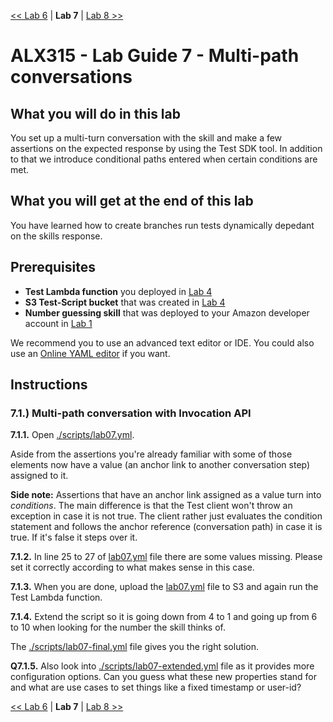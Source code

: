 [<< Lab 6](lab06.md) | **Lab 7** | [Lab 8 >>](lab08.md)

# ALX315 - Lab Guide 7 - Multi-path conversations

## **What you will do in this lab**
You set up a multi-turn conversation with the skill and make a few assertions on the expected response by using the Test SDK tool. In addition to that we introduce conditional paths entered when certain conditions are met.

## **What you will get at the end of this lab**
You have learned how to create branches run tests dynamically depedant on the skills response.

## **Prerequisites**
- **Test Lambda function** you deployed in [Lab 4](lab04.md)
- **S3 Test-Script bucket** that was created in [Lab 4](lab04.md)
- **Number guessing skill** that was deployed to your Amazon developer account in [Lab 1](lab01.md)

We recommend you to use an advanced text editor or IDE. You could also use an [Online YAML editor](https://codebeautify.org/yaml-validator) if you want.

## **Instructions**

### **7.1.) Multi-path conversation with Invocation API** 

**7.1.1.** Open [./scripts/lab07.yml](../scripts/lab07.yml). 

Aside from the assertions you're already familiar with some of those elements now have a value (an anchor link to another conversation step) assigned to it.

__Side note:__ Assertions that have an anchor link assigned as a value turn into _conditions_. The main difference is that the Test client won't throw an exception in case it is not true. The client rather just evaluates the condition statement and follows the anchor reference (conversation path) in case it is true. If it's false it steps over it.

**7.1.2.** In line 25 to 27 of [lab07.yml](../scripts/lab07.yml) file there are some values missing. Please set it correctly according to what makes sense in this case. 

**7.1.3.** When you are done, upload the [lab07.yml](../scripts/lab07.yml) file to S3 and again run the Test Lambda function. 

**7.1.4.** Extend the script so it is going down from 4 to 1 and going up from 6 to 10 when looking for the number the skill thinks of.

The [./scripts/lab07-final.yml](../scripts/lab07-final.yml) file gives you the right solution.

__Q7.1.5.__ Also look into [./scripts/lab07-extended.yml](../scripts/lab07-extended.yml) file as it provides more configuration options. Can you guess what these new properties stand for and what are use cases to set things like a fixed timestamp or user-id? 

[<< Lab 6](lab06.md) | **Lab 7** | [Lab 8 >>](lab08.md)